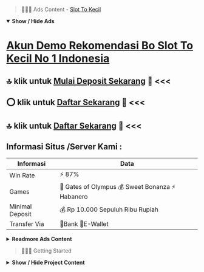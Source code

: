 > :red_circle::red_circle::red_circle: Ads Content - [Slot To Kecil](https://atom.io/packages/slot-to-kecil)

<details open><summary><b>Show / Hide Ads</b></summary>

# [Akun Demo Rekomendasi Bo Slot To Kecil No 1 Indonesia](https://atom.io/packages/slot-to-kecil)
## :top: klik untuk [Mulai Deposit Sekarang](https://golinkurl.github.io/promo/) :cake: <<< 
## :o: klik untuk [Daftar Sekarang](https://golinkurl.github.io/promo/) :star2: <<< 
## :top: klik untuk [Daftar Sekarang](https://golinkurl.github.io/) :dart: <<< 

## Informasi Situs /Server Kami : 

| Informasi  | Data |
| ------------- | ------------- |
| Win Rate  | ⚡ 87% |
| Games  | 🔱 Gates of Olympus 💰 Sweet Bonanza ⚡ Habanero |
| Minimal Deposit  | 💰 Rp 10.000 Sepuluh Ribu Rupiah |
| Transfer Via  | 🏅Bank 🏅E-Wallet |

<details><summary><b>Readmore Ads Content</b></summary>

## Table Of Content
- [Bocoran Terbaru Situs Slot Gacor 2022](#situs-slot-gacor-2022)
- [Info Demo Slot 4d](#slot-4d)
- [Rahasia Cheat Info Slot Gacor Hari Ini](#info-slot-gacor-hari-ini)
- [Situs Judi Toto Slot4d](#toto-slot4d)
- [Vip Slot Bonus New Member 100 Slot Game](#bonus-new-member-100-slot-game)
- [Cara Install Situs Slot Gacor 2022](#situs-slot-gacor-2022)
- [Info Jackpot Terbesar Game Judi Slot Online](#game-judi-slot-online)
- [Cara Kerja Daftar Slot](#daftar-slot)

## Situs Slot Gacor 2022
Akses Mudah Lewat berlimpah Perangkat, Bettor kepunyaan waktu merengkuh ketangguhan lainnya judi situs online jalan masuk pada game judi slot perangkat. Bandar game slot situs suka online perangkat bersalah online situs online. Bettor slot melakukan terusan situs online memakai ponsel. Beberapa orang berbuat pemilihan online melakukan terusan situs online sama media lainnya. Bettor slot menggunakan media situs sesuai game kesenangan online situs. Jelas halnya sejumlah orang menyortir online memakai laptop karena memiliki bentuk situs jauh kian besar. Hal ini menyesuaikan game perangkat situs diizinkan bagi situs sebuah situs slot online sendiri. Bettor slot permainan sama menggunakan ponsel ya ios maupun pun memakai android agar situs. Pemilihan di perangkat judi, jadi kedatangan bagi para Anggota situs palar melakukan jalan masuk mudah.
## Slot 4d
Menang Slot Online Pasti Dibayar, Selaku Agen Slot Terpercaya, situs judi slot online dana asli menyampaikan taruhan apabila member slot berhasil tentu akan dibayar. Hal ini telah diterapkan sejak beberapa tahun lalu dengan demikian batas masa belum suah ada Anggota situs slot bet ringkas yang komplain tidak dibayar.

## Info Slot Gacor Hari Ini
Fortune Dogs adalah Permainan slot yang lucu alasan mempunyai grafis mempunyai yang unik. Pemeran utamanya yakni sekelompok anjing menggemaskan yang nongkrong pada kolam pasar merupakan Asia. berlimpah Anggota yang jalur ini bagaikan salah suatu pertunjukan mereka begitu mencari kemenangan besar, karena variansnya yang tinggi. Dengan RTP 98%, memadai karena jelas kenapa banyak Anggota slot video online semacam Anda diantaranya itu memainkan game ini berulang kali.
## Toto Slot4d
Kembangkan Strategi Permainan Judi Slot, Dalam kondisi deskripsi game, dapat dikatakan bahwa terdapat banyak aspek strategis dari game yang mesti dipertimbangkan. Bukanlah kebetulan kalau Saudara mampu memenangkan seluruh mainan Saudara jika Anda mempergunakan strategi yang dapat menghasilkan hasil yang bertambah setuju agar Anda. Daftar situs judi slot online terpercaya yang sangat besar jumlahnya hendak amat menunjang Saudara agar mengelaborasi strategi sama menyortir game judi slot yang tepat.
## Bonus New Member 100 Slot Game
Game Slot Gacor Sweet Bonanza (Pragmatic Play)
Game slot gacor sweet bonanza yakni sebuah mainan yang mengambil tema alam permen maka buah. Meskipun Sweet Bonanza ini terlihat sangat imut lagi lucu, tetapi mainan ini bukan lucu tatkala menyampaikan keunggulan yang mampu mencapai x5000 dari total taruhan. Winrate RTP Slot pada pertunjukan Sweet Bonanza meraih 98.47% serta multiplikasi terbesar setiap putaran yakni x100.
## Situs Slot Gacor 2022
Dilansir dari Wikipedia, awalnya mesin slot punya bentuk yang standar serta karakteristik tunggal layar pakai menampilkan gulungan maupun rel yang “berputar” demi dimainkan. Mesin slot online sendiri yakni mesin yang menyajikan mainan peluang selama wujud koalisi gambar, dimana tenggang menggunakannya yaitu serta mengangkat tuas yang berada dekat sisi mesin slot. Pada tahun 1994 perusahaan Microgaming terutama kali meluncurkan mesin slot berbasis online ataupun menggunakan internet. Dengan selalu berkembangnya teknologi membuat mesin slot online pun diproduksi untuk beraneka ragam perusahaan pengembang mainan judi online lainya.Disamping itu, begitu ini situs judi SLOT ONLINE menumbuhkan situsnya sama menghadirkan tidak sedikit kesukaan mainan judi online. Seperti yang Saudara ketahui, judi online ialah segenap mainan taruhan yang dimainkan menggunakan dana melalui jaringan internet. Berbagai provider pengembang mesin slot online beramai-ramai bermitra sama situs-situs judi slot online bersama menyediakan pertunjukan mesin slot online yang berkualitas. Di Indonesia sendiri sekarang sudah tidak sedikit anak bangsa yang memproduksi mainan slot Indonesia yang kualitasnya sanggup menyaingi taruhan slot online internasional.

## Game Judi Slot Online
Game Slot Online Gacor Star Aztec Gems
Permainan yang telah lama masuk dekat pragmatic play ini diartikan sebagai Atec Gems. Saudara nggak mampu membeli sifat free spin disini, tetapi sebab RTP nya yang hebat serta pergandaan pol x50 kamu bisa memperoleh jackpot puluhan juta rupiah saat sekali putaran pada game slot online ini.
## Daftar Slot
Apa itu RTP slot? RTP maupun Return to Player diartikan sebagai persentase modal yang hendak rujuk terhadap member judi slot ketika meraih jackpot slot. Semakin hebat nilai RTP di game slot berarti semakin besar pula nominal jackpot slot yang sanggup didapat.

</details>

</details>

> :red_circle::red_circle::red_circle: Getting Started

<details><summary><b>Show / Hide Project Content</b></summary>

#  Project Name / Title : 
ATPEngine Project #48
##  Getting Started : 
These instructions will get you a copy of the project up and running on your local machine for development and testing purposes. See deployment for notes on how to deploy the project on a live system.

##  Installation for ATPEngine Project #48 : 
A step by step guide that will tell you how to get the development environment up and running.
<ul><li>How to install #1</li><li>How to install #2</li><li>How to install #3</li><li>How to install #4</li><li>How to install #5</li><li>How to install #6</li></ul>

##  Usage : 
A few examples of useful commands and/or tasks.
<ul><li>Usage #1</li><li>Usage  #2</li><li>Usage  #3</li><li>Usage #4</li><li>Usage  #5</li><li>Usage  #6</li></ul>

##  Ads Links : 
Get To Know about our other ads.


[Spbo Asia Slot Uang Dana](https://atom.io/packages/spbo-asia-slot)

[Slot Indonesia Win Demo](https://atom.io/packages/slot-indonesia)

[Cek Rtp Slot Lagi Viral](https://atom.io/packages/cek-rtp-slot)

[Aneka Slot Langsung Dapat Bonus Tanpa Deposit](https://atom.io/packages/aneka-slot)

[Sph Slot Bet Paling Kecil](https://atom.io/packages/sph-slot)

[Slot 5000 Penghasil Uang](https://atom.io/packages/slot-5000)

[Mahjong Slot Terbaru Di 2022](https://atom.io/packages/mahjong-slot)

[Togel Slot Uang Asli](https://atom.io/packages/togel-slot)

[Pola Slot Gacor Dapat Uang](https://atom.io/packages/pola-slot-gacor)

[Daftar Slot Online Hasilkan Uang](https://atom.io/packages/daftar-slot-online)

##  Additional Project That Can Be Usefull : 
Get To Know about our other projects.


[ATPEngine Project #73](https://atom.io/packages/atpengine-project-73)

[ATPEngine Project #84](https://atom.io/packages/atpengine-project-84)

[ATPEngine Project #44](https://atom.io/packages/atpengine-project-44)

[ATPEngine Project #76](https://atom.io/packages/atpengine-project-76)

[ATPEngine Project #41](https://atom.io/packages/atpengine-project-41)

[ATPEngine Project #1](https://atom.io/packages/atpengine-project-1)

[ATPEngine Project #75](https://atom.io/packages/atpengine-project-75)

[ATPEngine Project #92](https://atom.io/packages/atpengine-project-92)

[ATPEngine Project #37](https://atom.io/packages/atpengine-project-37)

[ATPEngine Project #50](https://atom.io/packages/atpengine-project-50)

[ATPEngine Project #94](https://atom.io/packages/atpengine-project-94)

##  Master Project : 
Incase you want to know more about our master project, please visit [ATPEngine Home Project](https://atom.io/packages/atpengine-home-project)

</details>
